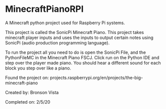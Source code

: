 # MinecraftPianoRPI
A Minecraft python project used for Raspberry Pi systems.

This project is called the SonicPi Minecraft Piano. 
This project takes minecraft player inputs and uses the inputs to output certain notes using 
SonicPi (audio production programming language).

To run the project all you need to do is open the SonicPi File, and the PythonFileMC in the Minecraft Piano FSCJ. 
Click run on the Python IDE and step over the player made piano. 
You should hear a different sound for each block you step over like a piano.

Found the project on:
projects.raspberrypi.org/en/projects/the-big-minecraft-piano


Created by:
Bronson Vista

Completed on:
2/5/20
